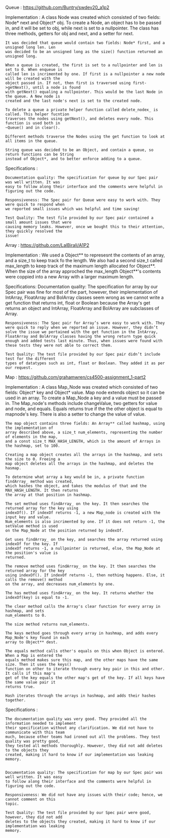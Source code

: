 Queue : https://github.com/Buntry/swdev20_a1p2

Implementation :
    A class Node was created which consisted of two fields: Node* next and Object* obj. To create a
    Node, an object has to be passed in, and it will be set to obj, while next is set to a
    nullpointer. The class has three methods, getters for obj and next, and a setter for next.

    It was decided that queue would contain two fields: Node* first, and a unsigned long len. Len
    was decided to be an unsigned long as the size() function returned an unsigned long.

    When a queue is created, the first is set to a nullpointer and len is set to 0. When enqueue is
    called len is incrimented by one. If first is a nullpointer a new node will be created with the 
    object passed in. If not, then first is traversed using first->getNext(), until a node is found
    with getNext() equaling a nullpointer. This would be the last Node in the queue. A New node is
    created and the last node's next is set to the created node.

    To delete a queue a private helper function called delete_nodex_ is called. This helper fucntion
    traverses the nodes using getNext(), and deletes every node. This function is used both in 
    ~Queue() and in clear().

    Different methods traverse the Nodes using the get function to look at all items in the queue.

    String queue was decided to be an Object, and contain a queue, so return functions can be String
    instead of Object*, and to better enforce adding to a queue.





Specifications : 

    Documentation quality: The specification for queue by our Spec pair was well written. It was
    easy to follow along their interface and the comments were helpful in figuring out the code. 

    Responsiveness: The Spec pair for Queue were easy to work with. They were quick to respond when
    we reported small issues which was helpful and time saving!

    Test Quality: The test file provided by our Spec pair contained a small amount issues that were
    causing memory leaks. However, once we bought this to their attention, they quickly resolved the
    issue!




Array : https://github.com/LalBirali/A1P2

Implementation :
    We used a Object** to represesnt the contents of an array, and a size_t to keep track fo the
    length. We also had a second size_t called max_length to keep track of the maximum length
    allocated for Object**. When the size of the array approched the max_length Object**'s contents
    were coppied into a new Array with a larger maximum length.





Specifications:
    Documentation quality: The specification for array by our Spec pair was fine for most of the
    part, however, their implementation of IntArray, FloatArray and BolArray classes seem wrong as
    we cannot write a get function that returns int, float or Boolean because the Array's get
    returns an object and IntArray, FloatArray and BolArray are subclasses of Array.

    Responsiveness: The Spec pair for Array’s were easy to work with. They were quick to reply when we reported an issue. However, they didn’t solve the issue we pertained with the get function in the IntArray, FloatArray and BolArray classes having the wrong return type quick enough and added tests last minute. Thus, when issues were found with these tests they were not able to correct them.

    Test Quality: The test file provided by our Spec pair didn’t include test for the different
    types of datatypes such as int, float or Boolean. They added it as per our request. 


Map : https://github.com/grahamwren/cs4500-assignment_1-part2

Implementation :
    A class Map_Node was created which consisted of two fields: Object* key and Object* value. Map
    node extends object so it can be used in an array. To create a Map_Node a key and a value must
    be passed in. The Map_node's methods include changeValue, two getters for value and node, and
    equals. Equals returns true if the the other object is equal to mapnode's key. There is also a
    setter to change the value of value.

    The map object contains three fields: An Array** called hashmap, using the implementation of
    array described above, a size_t num_elements, representing the number of elements in the map,
    and a const size_t MAX_HASH_LENGTH, which is the amount of Arrays in the hashmap, set to 100.

    Creating a map object creates all the arrays in the hashmap, and sets the size to 0. Freeing a
    map object deletes all the arrays in the hashmap, and deletes the hasmap.

    To determine what array a key would be in, a private function findArray_ method was created,
    which hashes the object, and takes the modulus of that and the MAX_HASH_LENGTH. It then returns
    the array at that position in hashmap.

    The set method uses findArray_ on the key. It then searches the returned array for the key using 
    indexOf(). If indexOf returns -1, a new Map_node is created with the input key and value.
    Num_elements is also incrimented by one. If it does not return -1, the setValue method is used
    on the Map_Node at the position returned by indexOf.

    Get uses findArray_ on the key, and searches the array returned using indexOf for the key. If
    indexOf returns -1, a nullpointer is returned, else, the Map_Node at the position's value is 
    returned.

    The remove method uses findArray_ on the key. It then searches the returned array for the key
    using indexOf(). If indexOf returns -1, then nothing happens. Else, it calls the remove() method
    on the array, and decreases num_elements by one. 

    The has method uses findArray_ on the key. It returns whether the indexOf(key) is equal to -1.

    The clear method calls the Array's clear function for every array in hashmap, and sets 
    num_elements to 0.

    The size method returns num_elements. 

    The keys method goes through every array in hashmap, and adds every Map_Node's key found in each
    array to Object** dest.

    The equals method calls other's equals on this when Object is entered. When a Map is entered the
    equals method makes sure this map, and the other maps have the same size. Then it uses the keys()
    function on other to iterate through every key pair in this and other. It calls if this map's
    get of the key equals the other map's get of the key. If all keys have the same value pair it 
    returns true. 

    Hash iterates through the arrays in hashmap, and adds their hashes together.

Specifications :

    The documentation quality was very good. They provided all the information needed to implement
    their specification without any clarification. We did not have to communicate with this team
    much, because other teams had ironed out all the problems. They test quality was pretty good, 
    they tested all methods thoroughly. However, they did not add deletes to the objects they
    created, making it hard to know if our implementation was leaking memory.


    Documentation quality: The specification for map by our Spec pair was well written. It was easy
    to follow along their interface and the comments were helpful in figuring out the code. 

    Responsiveness: We did not have any issues with their code; hence, we cannot comment on this
    topic.

    Test Quality: The test file provided by our Spec pair were good, however, they did not add
    deletes to the objects they created, making it hard to know if our implementation was leaking
    memory.
